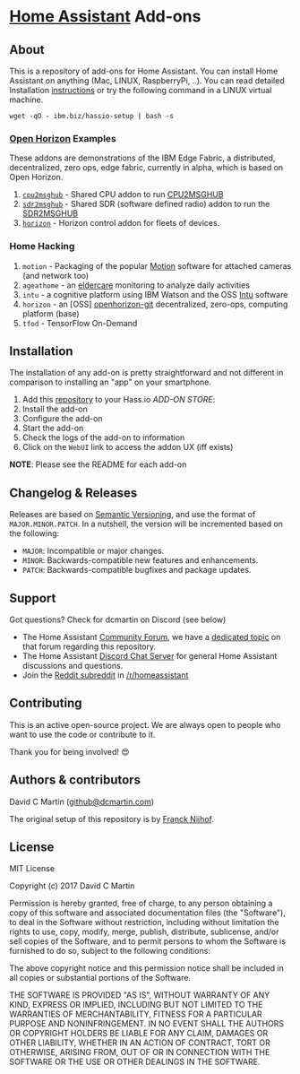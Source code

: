 # [Home Assistant][homeassistantio] Add-ons

## About

This is a repository of add-ons for Home Assistant. You can install Home Assistant on anything (Mac, LINUX, RaspberryPi, ..).
You can read detailed Installation [instructions][hassio-install] or try the following command in a LINUX virtual machine.
```
wget -qO - ibm.biz/hassio-setup | bash -s
```

### [Open Horizon][openhorizon-git] Examples

These addons are demonstrations of the IBM Edge Fabric, a distributed, decentralized, zero ops, edge fabric, currently in alpha, which is based on Open Horizon.

1. [`cpu2msghub`][cpu-addon] - Shared CPU addon to run [CPU2MSGHUB][cpu-pattern]
1. [`sdr2msghub`][sdr-addon] - Shared SDR (software defined radio) addon to run the [SDR2MSGHUB][sdr-pattern]
1. [`horizon`][horizon-addon] - Horizon control addon for fleets of devices.

### Home Hacking

1. `motion` - Packaging of the popular [Motion][motion-url] software for attached cameras (and network too)
1. `ageathome` - an [eldercare][ageathome] monitoring to analyze daily activities
1. `intu` - a cognitive platform using IBM Watson and the OSS [Intu][intu-url] software
1. `horizon` - an [OSS] [openhorizon-git] decentralized, zero-ops, computing platform (base)
1. `tfod` - TensorFlow On-Demand

## Installation

The installation of any add-on is pretty straightforward and not different in
comparison to installing an "app" on your smartphone.

1. Add this [repository][thisrepo] to your Hass.io _ADD-ON STORE_: 
1. Install the add-on 
1. Configure the add-on 
1. Start the add-on
1. Check the logs of the add-on to information
1. Click on the `WebUI` link to access the addon UX (iff exists)

**NOTE**: Please see the README for each add-on

## Changelog & Releases

Releases are based on [Semantic Versioning][semver], and use the format
of ``MAJOR.MINOR.PATCH``. In a nutshell, the version will be incremented
based on the following:

- ``MAJOR``: Incompatible or major changes.
- ``MINOR``: Backwards-compatible new features and enhancements.
- ``PATCH``: Backwards-compatible bugfixes and package updates.

## Support

Got questions?  Check for dcmartin on Discord (see below)

- The Home Assistant [Community Forum][forum], we have a
  [dedicated topic][forum] on that forum regarding this repository.
- The Home Assistant [Discord Chat Server][discord] for general Home Assistant
  discussions and questions.
- Join the [Reddit subreddit][reddit] in [/r/homeassistant][reddit]

## Contributing

This is an active open-source project. We are always open to people who want to
use the code or contribute to it.

Thank you for being involved! :heart_eyes:

## Authors & contributors

David C Martin (github@dcmartin.com)

The original setup of this repository is by [Franck Nijhof][frenck].

## License

MIT License

Copyright (c) 2017 David C Martin

Permission is hereby granted, free of charge, to any person obtaining a copy
of this software and associated documentation files (the "Software"), to deal
in the Software without restriction, including without limitation the rights
to use, copy, modify, merge, publish, distribute, sublicense, and/or sell
copies of the Software, and to permit persons to whom the Software is
furnished to do so, subject to the following conditions:

The above copyright notice and this permission notice shall be included in all
copies or substantial portions of the Software.

THE SOFTWARE IS PROVIDED "AS IS", WITHOUT WARRANTY OF ANY KIND, EXPRESS OR
IMPLIED, INCLUDING BUT NOT LIMITED TO THE WARRANTIES OF MERCHANTABILITY,
FITNESS FOR A PARTICULAR PURPOSE AND NONINFRINGEMENT. IN NO EVENT SHALL THE
AUTHORS OR COPYRIGHT HOLDERS BE LIABLE FOR ANY CLAIM, DAMAGES OR OTHER
LIABILITY, WHETHER IN AN ACTION OF CONTRACT, TORT OR OTHERWISE, ARISING FROM,
OUT OF OR IN CONNECTION WITH THE SOFTWARE OR THE USE OR OTHER DEALINGS IN THE
SOFTWARE.

[open-horizon]: https://github.com/open-horizon
[sdr-pattern]: https://github.com/open-horizon/examples/tree/master/edge/msghub/sdr2msghub
[cpu-pattern]: https://github.com/open-horizon/examples/tree/master/edge/msghub/cpu2msghub
[cpu-addon]: https://github.com/dcmartin/hassio-addons/tree/master/cpu2msghub
[sdr-addon]: https://github.com/dcmartin/hassio-addons/tree/master/sdr2msghub
[horizon-addon]: https://github.com/dcmartin/hassio-addons/tree/master/horizon

[buymeacoffee-shield]: https://www.buymeacoffee.com/assets/img/guidelines/download-assets-sm-2.svg
[buymeacoffee]: https://www.buymeacoffee.com/dcmartin
[commits-shield]: https://img.shields.io/github/commit-activity/y/hassio-addons/addon-motion.svg
[commits]: https://github.com/dcmartin/hassio-addons/addon-motion/commits/master
[contributors]: https://github.com/dcmartin/hassio-addons/addon-motion/graphs/contributors
[discord-shield]: https://img.shields.io/discord/330944238910963714.svg
[discord]: https://discord.gg/c5DvZ4e
[forum-shield]: https://img.shields.io/badge/community-forum-brightgreen.svg
[forum]: https://community.home-assistant.io/t/repository-community-hass-io-add-ons/24705?u=frenck
[frenck]: https://github.com/frenck
[dcmartin]: https://github.com/dcmartin
[keepchangelog]: http://keepachangelog.com/en/1.0.0/
[license-shield]: https://img.shields.io/github/license/hassio-addons/addon-motion.svg
[maintenance-shield]: https://img.shields.io/maintenance/yes/2018.svg
[project-stage-shield]: https://img.shields.io/badge/project%20stage-production%20ready-brightgreen.svg
[reddit]: https://reddit.com/r/homeassistant
[releases-shield]: https://img.shields.io/github/release/hassio-addons/addon-motion.svg
[releases]: https://github.com/dcmartin/hassio-addons/addon-motion/releases
[repository]: https://github.com/dcmartin/hassio-addons/repository
[semver]: http://semver.org/spec/v2.0.0.html
[homeassistantio]: https://www.home-assistant.io/
[hassio-install]: https://www.home-assistant.io/hassio/installation/
[openhorizon-git]: https://github.com/open-horizon/
[ageathome]: http://age-at-home.mybluemix.net
[motion-url]: https://motion-project.github.io/ 
[intu-url]: https://github.com/watson-intu
[thisrepo]: https://github.com/dcmartin/hassio-addons
